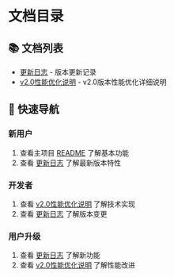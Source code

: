 # 文档目录

## 📚 文档列表

- [更新日志](CHANGELOG.md) - 版本更新记录
- [v2.0性能优化说明](v2.0-performance-optimization.md) - v2.0版本性能优化详细说明

## 📖 快速导航

### 新用户
1. 查看主项目 [README](../README.md) 了解基本功能
2. 查看 [更新日志](CHANGELOG.md) 了解最新版本特性

### 开发者
1. 查看 [v2.0性能优化说明](v2.0-performance-optimization.md) 了解技术实现
2. 查看 [更新日志](CHANGELOG.md) 了解版本变更

### 用户升级
1. 查看 [更新日志](CHANGELOG.md) 了解新功能
2. 查看 [v2.0性能优化说明](v2.0-performance-optimization.md) 了解性能改进 